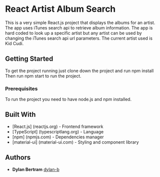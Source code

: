 # React Artist Album Search

This is a very simple React.js project that displays the albums for an artist. The app uses iTunes search api to retrieve album information. The app is hard coded to look up a specific artist but any artist can be used by changing the iTunes search api url parameters. The current artist used is Kid Cudi.

## Getting Started

To get the project running just clone down the project and run npm install Then run npm start to run the project.

### Prerequisites

To run the project you need to have node.js and npm installed.

## Built With

* [React.js] (reactjs.org) - Frontend framework
* [TypeScript] (typescriptlang.org) - Language
* [npm] (npmjs.com) - Dependencies manager
* [material-ui] (material-ui.com) - Styling and component library

## Authors

* **Dylan Bertram** [dylan-b](https://github.com/dylan-b)